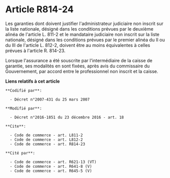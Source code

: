 # Article R814-24

Les garanties dont doivent justifier l'administrateur judiciaire non inscrit sur la liste nationale, désigné dans les
conditions prévues par le deuxième alinéa de l'article L. 811-2 et le mandataire judiciaire non inscrit sur la liste
nationale, désigné dans les conditions prévues par le premier  alinéa du II ou du III de l'article L. 812-2, doivent être au
moins équivalentes à celles prévues à l'article R. 814-23. 

Lorsque l'assurance a été souscrite par l'intermédiaire de la caisse de garantie, ses modalités en sont fixées, après avis du
commissaire du Gouvernement, par accord entre le professionnel non inscrit et la caisse.

**Liens relatifs à cet article**

	**Codifié par**:

	  - Décret n°2007-431 du 25 mars 2007

	**Modifié par**:

	  - Décret n°2016-1851 du 23 décembre 2016 - art. 18

	**Cite**:

	  - Code de commerce - art. L811-2
	  - Code de commerce - art. L812-2
	  - Code de commerce - art. R814-23

	**Cité par**:

	  - Code de commerce - art. R621-13 (VT)
	  - Code de commerce - art. R641-8 (V)
	  - Code de commerce - art. R645-5 (V)
